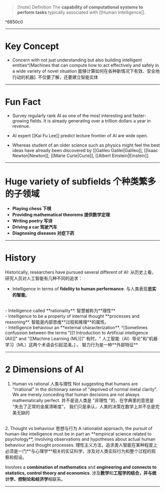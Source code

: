 >[!note] Definition
>The **capability of computational systems to perform tasks** typically associated with [[Human Intelligence]].

^6850c0

---
# Key Concept
- Concern with not just understanding but also building intelligent entities^[Machines that can compute how to act effectively and safely in a wide variety of novel situation 能够计算如何在各种新情况下有效、安全地行动的机器].
  不仅要了解，还要建立智能实体

---
# Fun Fact
- Survey regularly rank AI as one of the most interesting and faster-growing fields. It is already generating over a trillion dollars a year in revenue.

- AI expert [[Kai Fu Lee]] predict lecture frontier of AI are wide open. 

- Whereas student of an older science such as physics might feel the best ideas have already been discovered by [[Galileo Galilei|Galileo]], [[Isaac Newton|Newton]], [[Marie Curie|Curie]], [[Albert Einstein|Einstein]].

---
# Huge variety of subfields 个种类繁多的子领域
- **Playing chess 下棋**
- **Providing mathematical theorems 提供数学定理**
- **Writing poetry 写诗**
- **Driving a car 驾驶汽车**
- **Diagnosing diseases 对症下药**

---
# History
Historically, researchers have pursued several different of AI:
从历史上看，研究人员对人工智能有几种不同的追求：
- Intelligence in terms of **fidelity to human performance**. 
	与人类表现**忠实的智能**。
<br>
- Intelligence called **rationality**.  
	智慧被称为**理性**
<br>
- Intelligence to be a property of internal thought **processes and reasoning**. 
	智能是内部思维**过程和推理**的属性。
<br>
- Intelligence behaviour an **external characterization**. ^[Sometimes confussion between the terms "[[1 Introduction to Artificial intelligence (AI)]]" and "[[Machine Learning (ML)]]" 有时，" 人工智能（AI）导论"和"机器学习（ML）这两个术语会引起混淆。] 。
	智力行为是一种**外部特征**

---
# 2 Dimensions of AI
1. Human vs rational 人类与理性
   Not suggesting that humans are "irrational" in the dictionary sense of "deprived of normal metal clarity". We are merely conceding that human decisions are not always mathematically perfect. 
   并不是说人类是 "非理性 "的，在字典里的意思是 "失去了正常的金属清晰度"。 我们只是承认，人类的决策在数学上并不总是完美无缺的
<br>
2. Thought vs behaviour 思想与行为
   A rationalist approach, the pursuit of human-like intelligence must be in part an **empirical science related to psychology**, involving observations and hypotheses about actual human behaviour and thought processes. 理性主义方法，追求类人智能在某种程度上必须是一门**与心理学**相关的实证科学，涉及对人类实际行为和整个过程的观察和假设。

Involves a **combination of mathematics** and **engineering and connects to statistics, control theory and economics**.
涉及**数学**和**工程学的结合，并与统计学、控制论和经济学**相联系。

---
